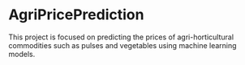 # AgriPricePrediction

This project is focused on predicting the prices of agri-horticultural commodities such as pulses and vegetables using machine learning models.



